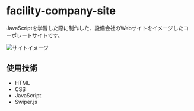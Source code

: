 # facility-company-site
JavaScriptを学習した際に制作した、設備会社のWebサイトをイメージしたコーポレートサイトです。

![サイトイメージ](./img/site_img.png)

## 使用技術
- HTML
- CSS
- JavaScript
- Swiper.js
